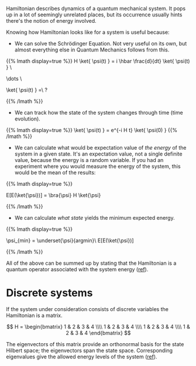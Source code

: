 <!--
.. title: What the fuck is a Hamiltonian?
.. slug: what-the-fuck-is-a-hamiltonian
.. date: 2021-10-10 09:50:01 UTC+02:00
.. tags: 
.. category: 
.. link: 
.. description: 
.. has_math: true
.. type: text
-->

<!-- TEASER_END -->

Hamiltonian describes dynamics of a quantum mechanical system.
It pops up in a lot of seemingly unrelated places, but its occurrence usually hints there's the notion of energy involved.

Knowing how Hamiltonian looks like for a system is useful because:

- We can solve the Schrödinger Equation. Not very useful on its own, but almost everything else in Quantum Mechanics follows from this.

{{% lmath display=true %}}
H \ket{ \psi(t) } = i \hbar \frac{d}{dt} \ket{ \psi(t) } \\

\dots \\

\ket{ \psi(t) } =\ ?

{{% /lmath %}}

- We can track how the state of the system changes through time (time evolution).

{{% lmath display=true %}}
\ket{ \psi(t) } = e^{-i H t} \ket{ \psi(0) } 
{{% /lmath %}}


- We can calculate what would be expectation value of *the energy* of the system in a given state. It's an expectation value, not a single definite value, because the energy is a random variable. If you had an experiment where you would measure the energy of the system, this would be the mean of the results:

{{% lmath display=true %}}

E[E(\ket{\psi})] = \bra{\psi} H \ket{\psi}

{{% /lmath %}}

- We can calculate *what state* yields the minimum expected energy.

{{% lmath display=true %}}

\psi_{min} = \underset{\psi}{argmin}\ E[E(\ket{\psi})]

{{% /lmath %}}

All of the above can be summed up by stating that the Hamiltonian is a quantum operator associated with the system energy ([ref](http://hyperphysics.phy-astr.gsu.edu/hbase/quantum/hamil.html)).


# Discrete systems

If the system under consideration consists of discrete variables the Hamiltonian is a matrix.

$$
H = 
\begin{bmatrix}
1 & 2 & 3 & 4 \\\\
1 & 2 & 3 & 4 \\\\
1 & 2 & 3 & 4 \\\\
1 & 2 & 3 & 4
\end{bmatrix}
$$

The eigenvectors of this matrix provide an orthonormal basis for the state Hilbert space; the eigenvectors span the state space.
Corresponding eigenvalues give the allowed energy levels of the system ([ref](https://en.wikipedia.org/wiki/Hamiltonian_(quantum_mechanics)#Dirac_formalism)).

